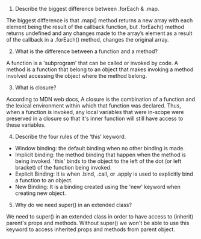 1. Describe the biggest difference between .forEach & .map.

The biggest difference is that .map() method returns a new array with each element being the result of the callback function, but .forEach() method returns undefined and any changes made to the array’s element as a result of the callback in a .forEach() method, changes the original array.

2. What is the difference between a function and a method?

A function is a 'subprogram' that can be called or invoked by code. A method is a function that belong to an object that makes invoking a method involved accessing the object where the method belong.

3. What is closure?

According to MDN web docs, A closure is the combination of a function and the lexical environment within which that function was declared. Thus, when a function is invoked, any local variables that were in-scope were preserved in a closure so that it's inner function will still have access to these variables.

4. Describe the four rules of the 'this' keyword.

- Window binding: the default binding when no other binding is made.
- Implicit binding: the method binding that happen when the method is being invoked. 'this' binds to the object to the left of the dot (or left bracket) of the function being invoked.
- Explicit Binding: It is when .bind, .call, or .apply is used to explicitly bind a function to an object.
- New Binding: It is a binding created using the 'new' keyword when creating new object.

5. Why do we need super() in an extended class?

We need to super() in an extended class in order to have access to (inherit) parent's props and methods. Without super() we won't be able to use this keyword to access inherited props and methods from parent object.
